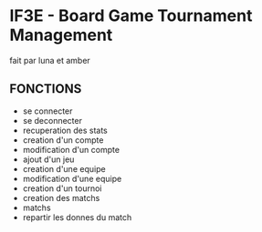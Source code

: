 # IF3E -  Board Game Tournament Management
fait par luna et amber

## FONCTIONS
- se connecter
- se deconnecter
- recuperation des stats
- creation d'un compte
- modification d'un compte
- ajout d'un jeu
- creation d'une equipe
- modification d'une equipe
- creation d'un tournoi
- creation des matchs
- matchs
- repartir les donnes du match
